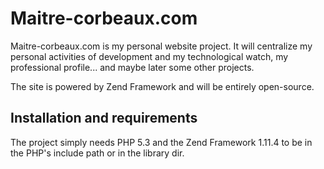 Maitre-corbeaux.com
===================

Maitre-corbeaux.com is my personal website project. It will centralize my personal activities of development and my technological watch, my professional profile... and maybe later some other projects.

The site is powered by Zend Framework and will be entirely open-source.

Installation and requirements
-----------------------------

The project simply needs PHP 5.3 and the Zend Framework 1.11.4 to be in the PHP's include path or in the library dir.
